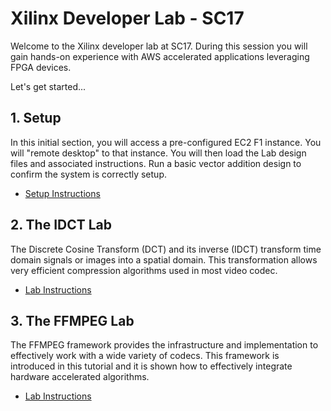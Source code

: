 # Xilinx Developer Lab - SC17

Welcome to the Xilinx developer lab at SC17.
During this session you will gain hands-on experience with AWS accelerated applications leveraging FPGA devices.

Let's get started...

## 1. Setup

In this initial section, you will access a pre-configured EC2 F1 instance. You will "remote desktop" to that instance. You will then load the Lab design files and associated instructions. Run a basic vector addition design to confirm the system is correctly setup. 
- [Setup Instructions](Setup.md)

## 2. The IDCT Lab

The Discrete Cosine Transform (DCT) and its inverse (IDCT) transform time domain signals or images into a spatial domain. This  transformation allows very efficient compression algorithms used in most video codec.
- [Lab Instructions](IDCT_Lab.md)

## 3. The FFMPEG Lab

The FFMPEG framework provides the infrastructure and implementation to effectively work with a wide variety of codecs. This framework is introduced in this tutorial and it is shown how to effectively integrate hardware accelerated algorithms.
- [Lab Instructions](FFMPEG_Lab.md)
